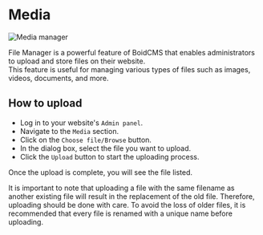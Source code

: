 # Media

![Media manager](https://boidcms.github.io/_media/media.png)

File Manager is a powerful feature of BoidCMS that enables administrators to upload and store files on their website.     
This feature is useful for managing various types of files such as images, videos, documents, and more.

## How to upload

- Log in to your website's `Admin panel`.
- Navigate to the `Media` section.
- Click on the `Choose file/Browse` button.
- In the dialog box, select the file you want to upload.
- Click the `Upload` button to start the uploading process.

Once the upload is complete, you will see the file listed.

It is important to note that uploading a file with the same filename as another existing file will result in the replacement of the old file. Therefore, uploading should be done with care. To avoid the loss of older files, it is recommended that every file is renamed with a unique name before uploading.
